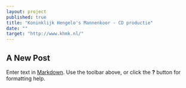 ```yaml
---
layout: project
published: true
title: "Koninklijk Hengelo's Mannenkoor - CD productie"
date: ""
target: "http://www.khmk.nl/"
---
```



## A New Post

Enter text in [Markdown](http://daringfireball.net/projects/markdown/). Use the toolbar above, or click the **?** button for formatting help.
